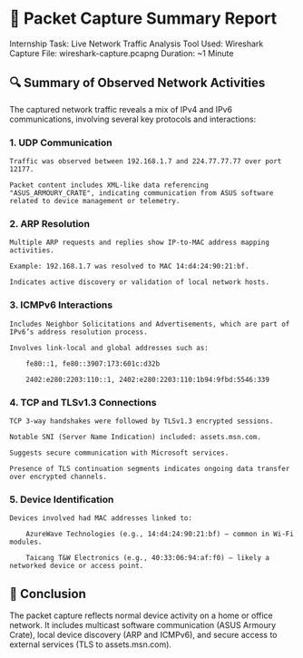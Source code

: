 # 📄 Packet Capture Summary Report

Internship Task: Live Network Traffic Analysis
Tool Used: Wireshark
Capture File: wireshark-capture.pcapng
Duration: ~1 Minute
## 🔍 Summary of Observed Network Activities
The captured network traffic reveals a mix of IPv4 and IPv6 communications, involving several key protocols and interactions:
### 1. UDP Communication

    Traffic was observed between 192.168.1.7 and 224.77.77.77 over port 12177.

    Packet content includes XML-like data referencing "ASUS_ARMOURY_CRATE", indicating communication from ASUS software related to device management or telemetry.

### 2. ARP Resolution

    Multiple ARP requests and replies show IP-to-MAC address mapping activities.

    Example: 192.168.1.7 was resolved to MAC 14:d4:24:90:21:bf.

    Indicates active discovery or validation of local network hosts.

### 3. ICMPv6 Interactions

    Includes Neighbor Solicitations and Advertisements, which are part of IPv6’s address resolution process.

    Involves link-local and global addresses such as:

        fe80::1, fe80::3907:173:601c:d32b

        2402:e280:2203:110::1, 2402:e280:2203:110:1b94:9fbd:5546:339

### 4. TCP and TLSv1.3 Connections

    TCP 3-way handshakes were followed by TLSv1.3 encrypted sessions.

    Notable SNI (Server Name Indication) included: assets.msn.com.

    Suggests secure communication with Microsoft services.

    Presence of TLS continuation segments indicates ongoing data transfer over encrypted channels.

### 5. Device Identification

    Devices involved had MAC addresses linked to:

        AzureWave Technologies (e.g., 14:d4:24:90:21:bf) – common in Wi-Fi modules.

        Taicang T&W Electronics (e.g., 40:33:06:94:af:f0) – likely a networked device or access point.

## 📌 Conclusion

The packet capture reflects normal device activity on a home or office network. It includes multicast software communication (ASUS Armoury Crate), local device discovery (ARP and ICMPv6), and secure access to external services (TLS to assets.msn.com).
